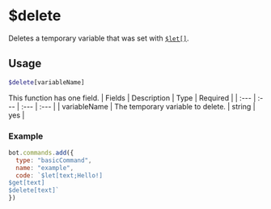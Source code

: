 # $delete
Deletes a temporary variable that was set with [`$let[]`](/let.md).

## Usage
```php
$delete[variableName]
```
This function has one field.
| Fields | Description | Type | Required |
| :--- | :--- | :--- | :--- |
| variableName | The temporary variable to delete. | string | yes |

### Example
```js
bot.commands.add({
  type: "basicCommand",
  name: "example",
  code: `$let[text;Hello!]
$get[text]
$delete[text]`
})
